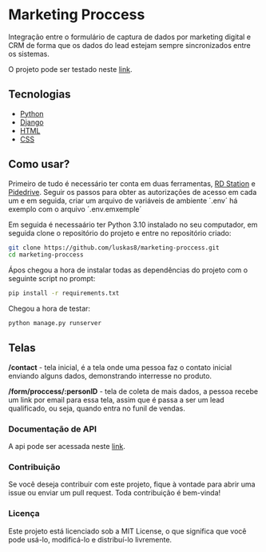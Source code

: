 # Marketing Proccess
Integração entre o formulário de captura de dados por marketing digital e CRM de forma que os dados do lead estejam sempre sincronizados entre os sistemas.

O projeto pode ser testado neste [link](https://www.luskas8.xyz).

## Tecnologias

- [Python](https://www.python.org/)
- [Django](https://www.djangoproject.com/)
- [HTML](https://developer.mozilla.org/pt-BR/docs/Web/HTML)
- [CSS](https://developer.mozilla.org/pt-BR/docs/Web/CSS)

## Como usar?

Primeiro de tudo é necessário ter conta em duas ferramentas, [RD Station](https://www.rdstation.com/) e [Pidedrive](https://www.pipedrive.com/).
Seguir os passos para obter as autorizações de acesso em cada um e em seguida, criar um arquivo de variáveis de ambiente ´.env´ há exemplo com o arquivo ´.env.emxemple´

Em seguida é necessaário ter Python 3.10 instalado no seu computador, em seguida clone o repositório do projeto e entre no repositório criado:

```sh
git clone https://github.com/luskas8/marketing-proccess.git
cd marketing-proccess
```

Ápos chegou a hora de instalar todas as dependências do projeto com o seguinte script no prompt:

```sh
pip install -r requirements.txt
```

Chegou a hora de testar:

```sh
python manage.py runserver
```

## Telas

**/contact** - tela inicial, é a tela onde uma pessoa faz o contato inicial enviando alguns dados, demonstrando interresse no produto.

**/form/proccess/:personID** - tela de coleta de mais dados, a pessoa recebe um link por email para essa tela, assim que é passa a ser um lead qualificado,
ou seja, quando entra no funil de vendas.

### Documentação de API

A api pode ser acessada neste [link](https://www.luskas8.xyz/api/schema).

### Contribuição
Se você deseja contribuir com este projeto, fique à vontade para abrir uma issue ou enviar um pull request. Toda contribuição é bem-vinda!

### Licença
Este projeto está licenciado sob a MIT License, o que significa que você pode usá-lo, modificá-lo e distribuí-lo livremente.
